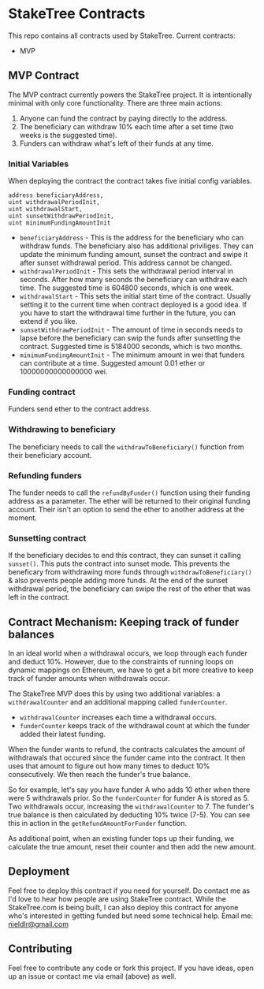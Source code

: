 # StakeTree Contracts

This repo contains all contracts used by StakeTree.
Current contracts:
*  MVP

## MVP Contract
The MVP contract currently powers the StakeTree project. It is intentionally minimal with only core functionality. There are three main actions:
1) Anyone can fund the contract by paying directly to the address.
2) The beneficiary can withdraw 10% each time after a set time (two weeks is the suggested time).
3) Funders can withdraw what's left of their funds at any time.

### Initial Variables
When deploying the contract the contract takes five initial config variables. 
```
address beneficiaryAddress,
uint withdrawalPeriodInit, 
uint withdrawalStart, 
uint sunsetWithdrawPeriodInit,
uint minimumFundingAmountInit
```
* `beneficiaryAddress` - This is the address for the beneficiary who can withdraw funds. The beneficiary also has additional priviliges. They can update the minimum funding amount, sunset the contract and swipe it after sunset withdrawal period. This address cannot be changed.
* `withdrawalPeriodInit` - This sets the withdrawal period interval in seconds. After how many seconds the beneficiary can withdraw each time. The suggested time is 604800 seconds, which is one week.
* `withdrawalStart` - This sets the initial start time of the contract. Usually setting it to the current time when contract deployed is a good idea. If you have to start the withdrawal time further in the future, you can extend if you like.
* `sunsetWithdrawPeriodInit` - The amount of time in seconds needs to lapse before the beneficiary can swip the funds after sunsetting the contract. Suggested time is 5184000 seconds, which is two months.
* `minimumFundingAmountInit` - The minimum amount in wei that funders can contribute at a time. Suggested amount 0.01 ether or 10000000000000000 wei.

### Funding contract
Funders send ether to the contract address.
### Withdrawing to beneficiary
The beneficiary needs to call the `withdrawToBeneficiary()` function from their beneficiary account.
### Refunding funders
The funder needs to call the `refundByFunder()` function using their funding address as a parameter. The ether will be returned to their original funding account. Their isn't an option to send the ether to another address at the moment.
### Sunsetting contract
If the beneficiary decides to end this contract, they can sunset it calling `sunset()`. This puts the contract into sunset mode. This prevents the beneficary from withdrawing more funds through `withdrawToBeneficiary()` & also prevents people adding more funds. At the end of the sunset withdrawal period, the beneficiary can swipe the rest of the ether that was left in the contract.

## Contract Mechanism: Keeping track of funder balances
In an ideal world when a withdrawal occurs, we loop through each funder and deduct 10%. However, due to the constraints of running loops on dynamic mappings on Ethereum, we have to get a bit more creative to keep track of funder amounts when withdrawals occur.

The StakeTree MVP does this by using two additional variables: a `withdrawalCounter` and an additional mapping called `funderCounter`. 
* `withdrawalCounter` increases each time a withdrawal occurs.
* `funderCounter` keeps track of the withdrawal count at which the funder added their latest funding.

When the funder wants to refund, the contracts calculates the amount of withdrawals that occured since the funder came into the contract. It then uses that amount to figure out how many times to deduct 10% consecutively. We then reach the funder's true balance.

So for example, let's say you have funder A who adds 10 ether when there were 5 withdrawals prior. So the `funderCounter` for funder A is stored as 5. Two withdrawals occur, increasing the `withdrawalCounter` to 7. The funder's true balance is then calculated by deducting 10% twice (7-5). You can see this in action in the `getRefundAmountForFunder` function.

As additional point, when an existing funder tops up their funding, we calculate the true amount, reset their counter and then add the new amount.

## Deployment
Feel free to deploy this contract if you need for yourself. Do contact me as I'd love to hear how people are using StakeTree contract. While the StakeTree.com is being built, I can also deploy this contract for anyone who's interested in getting funded but need some technical help. Email me: nieldlr@gmail.com

## Contributing
Feel free to contribute any code or fork this project. If you have ideas, open up an issue or contact me via email (above) as well.
